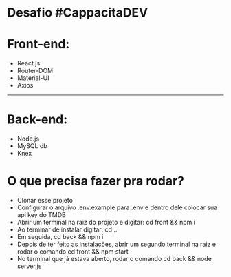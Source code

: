 # Desafio #CappacitaDEV

# Front-end:

* React.js
* Router-DOM
* Material-UI
* Axios

___

# Back-end: 

* Node.js
* MySQL db
* Knex

# O que precisa fazer pra rodar?

* Clonar esse projeto
* Configurar o arquivo .env.example para .env e dentro dele colocar sua api key do TMDB
* Abrir um terminal na raiz do projeto e digitar: cd front && npm i
* Ao terminar de instalar digitar: cd ..
* Em seguida, cd back && npm i
* Depois de ter feito as instalações, abrir um segundo terminal na raiz e rodar o comando cd front && npm start
* No terminal que já estava aberto, rodar o comando cd back && node server.js
